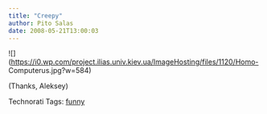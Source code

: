 ```yaml
---
title: "Creepy"
author: Pito Salas
date: 2008-05-21T13:00:03
---
```




![](https://i0.wp.com/project.ilias.univ.kiev.ua/ImageHosting/files/1120/Homo-
Computerus.jpg?w=584)

(Thanks, Aleksey)

Technorati Tags: [funny](<http://www.technorati.com/tag/funny>)


